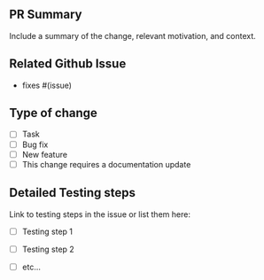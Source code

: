 ## PR Summary

Include a summary of the change, relevant motivation, and context.

## Related Github Issue

- fixes #(issue)

## Type of change

- [ ] Task
- [ ] Bug fix
- [ ] New feature
- [ ] This change requires a documentation update

## Detailed Testing steps

Link to testing steps in the issue or list them here:

- [ ] Testing step 1
- [ ] Testing step 2
- [ ] etc...

